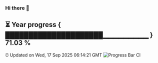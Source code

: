 ### Hi there 👋
⏳ Year progress { █████████████████████▁▁▁▁▁▁▁▁▁ } 71.03 %
---
⏰ Updated on Wed, 17 Sep 2025 06:14:21 GMT
![Progress Bar CI](https://github.com/Moyi321/Moyi321/workflows/Progress%20Bar%20CI/badge.svg)
